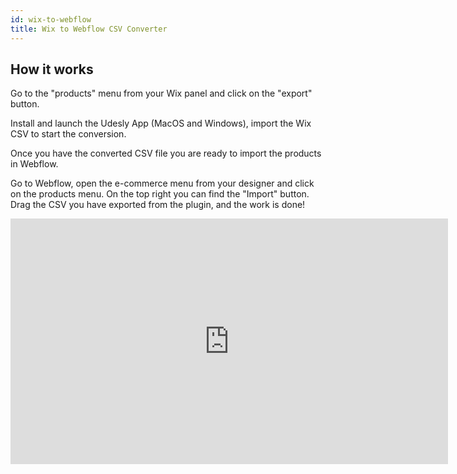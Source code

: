 ```yaml
---
id: wix-to-webflow
title: Wix to Webflow CSV Converter
---
```


## How it works
Go to the "products" menu from your Wix panel and click on the "export" button.

Install and launch the Udesly App (MacOS and Windows), import the Wix CSV to start the conversion.

Once you have the converted CSV file you are ready to import the products in Webflow.

Go to Webflow, open the e-commerce menu from your designer and click on the products menu. On the top right you can find the "Import" button. Drag the CSV you have exported from the plugin, and the work is done!

 
<iframe src="https://www.youtube.com/embed/UT7wqI5_r-U" width="700" height="393" frameborder="0" allowfullscreen="allowfullscreen"></iframe>